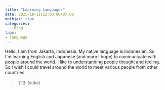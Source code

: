```yaml
---
title: "Learning Languages"
date: 2025-10-11T22:00:00+07:00
mathjax: true
categories:
  - Blog
tags:
- language
---
```


Hello, I am from Jakarta, Indonesia. My native language is Indonesian. So I'm learning English and Japanese (and more I hope) to communicate with people around the world. I like to understanding people thought and feeling. So I wish I could travel around the world to meet various people from other countries.

> すき (suka)


